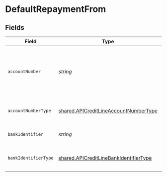 # DefaultRepaymentFrom


## Fields

| Field                                                                                            | Type                                                                                             | Required                                                                                         | Description                                                                                      |
| ------------------------------------------------------------------------------------------------ | ------------------------------------------------------------------------------------------------ | ------------------------------------------------------------------------------------------------ | ------------------------------------------------------------------------------------------------ |
| `accountNumber`                                                                                  | *string*                                                                                         | :heavy_check_mark:                                                                               | The account identifier. Only IBANs are supported at the moment.                                  |
| `accountNumberType`                                                                              | [shared.APICreditLineAccountNumberType](../../models/shared/apicreditlineaccountnumbertype.md)   | :heavy_check_mark:                                                                               | The type of account number (e.g. IBAN).                                                          |
| `bankIdentifier`                                                                                 | *string*                                                                                         | :heavy_check_mark:                                                                               | The identifier of the bank.                                                                      |
| `bankIdentifierType`                                                                             | [shared.APICreditLineBankIdentifierType](../../models/shared/apicreditlinebankidentifiertype.md) | :heavy_check_mark:                                                                               | The type of bank identifier (e.g. BIC).                                                          |